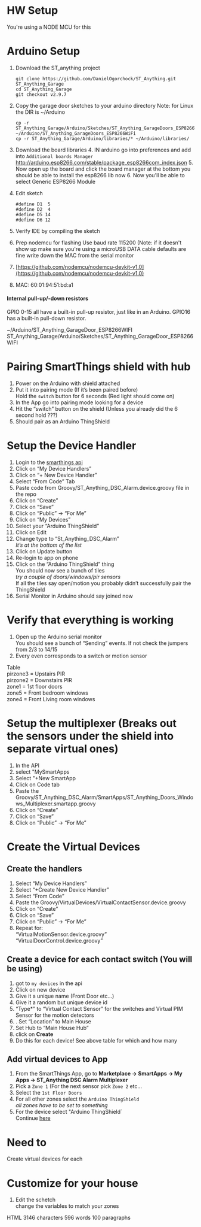 # HW Setup
You're using a NODE MCU for this

# Arduino Setup

1.  Download the ST_anything project
    
    ```
    git clone https://github.com/DanielOgorchock/ST_Anything.git ST_Anything_Garage
    cd ST_Anything_Garage
    git checkout v2.9.7
    ```
2. Copy the garage door sketches to your arduino directory
  Note: for Linux the DIR is ~/Arduino

   ```
   cp -r ST_Anything_Garage/Arduino/Sketches/ST_Anything_GarageDoors_ESP8266WiFi/ ~/Arduino/ST_Anything_GarageDoors_ESP8266WiFi
   cp -r ST_Anything_Garage/Arduino/libraries/* ~/Arduino/libraries/
   ```

3. Download the board libraries
	4. IN arduino go into preferences and add into `Additional boards Manager`
        http://arduino.esp8266.com/stable/package_esp8266com_index.json
	5. Now open up the board and click the board manager at the bottom you should be able to install the esp8266 lib now
	6. Now you'll be able to select Generic ESP8266 Module
4. Edit sketch
    ```
    #define D1  5
    #define D2  4
    #define D5 14
    #define D6 12
    ```
5. Verify IDE by compiling the sketch

6. Prep nodemcu for flashing
Use baud rate 115200 (Note: if it doesn't show up make sure you're using a microUSB DATA cable
defaults are fine
write down the MAC from the serial monitor
8. [https://github.com/nodemcu/nodemcu-devkit-v1.0](https://github.com/nodemcu/nodemcu-devkit-v1.0)
9. MAC: 60:01:94:51:bd:a1
#### Internal pull-up/-down resistors

GPIO 0-15 all have a built-in pull-up resistor, just like in an Arduino. GPIO16 has a built-in pull-down resistor.

~/Arduino/ST_Anything_GarageDoor_ESP8266WIFI
  ST_Anything_Garage/Arduino/Sketches/ST_Anything_GarageDoor_ESP8266WIFI


# Pairing SmartThings shield with hub

1.  Power on the Arduino with shield attached
2.  Put it into pairing mode (If it’s been paired before)  
    Hold the  `switch`  button for 6 seconds (Red light should come on)
3.  In the App go into pairing mode looking for a device
4.  Hit the “switch” button on the shield (Unless you already did the 6 second hold ???)
5.  Should pair as an Arduino ThingShield

# Setup the Device Handler

1.  Login to the  [smarthings api](https://graph.api.smartthings.com/login/auth)
2.  Click on “My Device Handlers”
3.  Click on “+ New Device Handler”
4.  Select “From Code” Tab
5.  Paste code from Groovy/ST_Anything_DSC_Alarm.device.groovy file in the repo
6.  Click on “Create”
7.  Click on “Save”
8.  Click on “Public” -> “For Me”
9.  Click on “My Devices”
10.  Select your “Arduino ThingShield”
11.  Click on Edit
12.  Change type to “St_Anything_DSC_Alarm”  
    _It’s at the bottom of the list_
13.  Click on Update button
14.  Re-login to app on phone
15.  Click on the “Arduino ThingShield” thing  
    You should now see a bunch of tiles  
    _try a couple of doors/windows/pir sensors_  
    If all the tiles say open/motion you probably didn’t successfully pair the ThingShield
16.  Serial Monitor in Arduino should say joined now

# Verify that everything is working

1.  Open up the Arduino serial monitor  
    You should see a bunch of “Sending” events. If not check the jumpers from 2/3 to 14/15
2.  Every even corresponds to a switch or motion sensor

Table  
pirzone3 = Upstairs PIR  
pirzone2 = Downstairs PIR  
zone1 = 1st floor doors  
zone5 = Front bedroom windows  
zone4 = Front Living room windows

# Setup the multiplexer (Breaks out the sensors under the shield into separate virtual ones)

1.  In the API
2.  select "MySmartApps
3.  Select "+New SmartApp
4.  Click on Code tab
5.  Paste the Groovy/ST_Anything_DSC_Alarm/SmartApps/ST_Anything_Doors_Windows_Multiplexer.smartapp.groovy
6.  Click on “Create”
7.  Click on “Save”
8.  Click on “Public” -> “For Me”

# Create the Virtual Devices

## Create the handlers

1.  Select “My Device Handlers”
2.  Select “+Create New Device Handler”
3.  Select “From Code”
4.  Paste the Groovy/VirtualDevices/VirtualContactSensor.device.groovy
5.  Click on “Create”
6.  Click on “Save”
7.  Click on “Public” -> “For Me”
8.  Repeat for:  
    “VirtualMotionSensor.device.groovy”  
    “VirtualDoorControl.device.groovy”

## Create a device for each contact switch (You will be using)

1.  got to  `my devices`  in the api
2.  Click on new device
3.  Give it a unique name (Front Door etc…)
4.  Give it a random but unique device id
5.  “Type*” to “Virtual Contact Sensor” for the switches and Virtual PIM Sensor for the motion detectors
6.  . Set “Location” to Main House
7.  Set Hub to “Main House Hub”
8.  click on  **Create**
9.  Do this for each device! See above table for which and how many

## Add virtual devices to App

1.  From the SmartThings App, go to  **Marketplace -> SmartApps -> My Apps -> ST_Anything DSC Alarm Multiplexer**
2.  Pick a  `Zone 1`  (For the next sensor pick  `Zone 2`  etc…
3.  Select the  `1st Floor Doors`
4.  For all other zones select the  `Arduino ThingShield`  
    _all zones have to be set to something_
5.  For the device select "Arduino ThingShield`  
    Continue  [here](http://www.kendrickcoleman.com/index.php/Tech-Blog/total-noob-guide-to-move-your-old-wired-security-system-to-smartthings.html)

# Need to

Create virtual devices for each

# Customize for your house

1.  Edit the schetch  
    change the variables to match your zones

HTML 3146  characters 596  words 100  paragraphs
<!--stackedit_data:
eyJoaXN0b3J5IjpbLTE5NjYzNTc1NTksLTE5Njk2MDMyNzMsLT
IxNTk1MjI5OSwtMTM2MTU0NDc3NCwxMTE0Mjg1NjI1LDc0MDUz
Mzc5MywxNTA3MzY1MTY3LDE5MjY2NTA1OTUsLTE1NzMxMzU0Mz
csLTU3MDg1MTQ3Nl19
-->